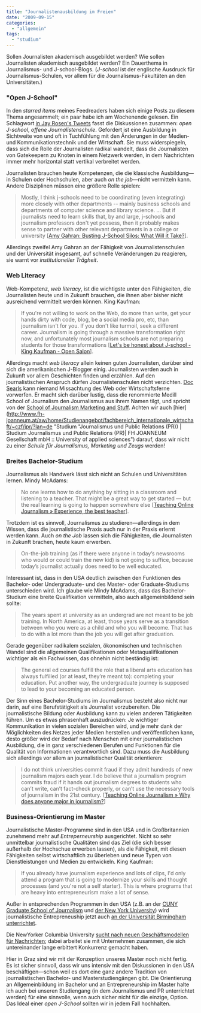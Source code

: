 ```yaml
---
title: "Journalistenausbildung im Freien"
date: "2009-09-15"
categories: 
  - "allgemein"
tags: 
  - "studium"
---
```


Sollen Journalisten akademisch ausgebildet werden? Wie sollen Journalisten akademisch ausgebildet werden? Ein Dauerthema in Journalismus- und J-school-Blogs. (_J-school_ ist der englische Ausdruck für Journalismus-Schulen, vor allem für die Journalismus-Fakultäten an den Universitäten.)

### "Open J-School"

In den _starred items_ meines Feedreaders haben sich einige Posts zu diesem Thema angesammelt; ein paar habe ich am Wochenende gelesen. Ein Schlagwort [in Jay Rosen's Tweets](http://twitter.com/jayrosen_nyu/status/3595251207 "Twitter / Jay Rosen : Yeah, the pressure may cra ...") fasst die Diskussionen zusammen: _open J-school_, _offene Journalistenschule_. Gefordert ist eine Ausbildung in Sichtweite von und oft in Tuchfühlung mit den Änderungen in der Medien- und Kommunikationstechnik und der Wirtschaft. Sie muss widerspiegeln, dass sich die Rolle der Journalisten radikal wandelt, dass die Journalisten von Gatekeepern zu Knoten in einem Netzwerk werden, in dem Nachrichten immer mehr horizontal statt vertikal verbreitet werden.

Journalisten brauchen heute Kompetenzen, die die klassische Ausbildung—in Schulen oder Hochschulen, aber auch _on the job_—nicht vermitteln kann. Andere Disziplinen müssen eine größere Rolle spielen:

> Mostly, I think j-schools need to be coordinating (even integrating) more closely with other departments -- mainly business schools and departments of computer science and library science. ... But if journalists need to learn skills that, by and large, j-schools and journalism professors don't yet possess, then it probably makes sense to partner with other relevant departments in a college or university \[[Amy Gahran: Busting J-School Silos: What Will it Take?](http://www.poynter.org/column.asp?id=31&aid=153062 "Poynter Online - E-Media Tidbits")\].

Allerdings zweifel Amy Gahran an der Fähigkeit von Journalistenschulen und der Universität insgesamt, auf schnelle Veränderungen zu reagieren, sie warnt vor _institutioneller Trägheit_.

### Web Literacy

Web-Kompetenz, _web literacy_, ist die wichtigste unter den Fähigkeiten, die Journalisten heute und in Zukunft brauchen, die ihnen aber bisher nicht ausreichend vermittelt werden können. King Kaufman:

> If you're not willing to work on the Web, do more than write, get your hands dirty with code, blog, be a social media pro, etc, than journalism isn't for you. If you don't like turmoil, seek a different career. Journalism is going through a massive transformation right now, and unfortunately most journalism schools are not preparing students for those transformations \[[Let's be honest about J-school - King Kaufman - Open Salon](http://open.salon.com/blog/future_of_journalism/2009/08/13/lets_be_honest_about_j-school "Let's be honest about J-school")\].

Allerdings macht _web literacy_ allein keinen guten Journalisten, darüber sind sich die amerikanischen J-Blogger einig. Journalisten werden auch in Zukunft vor allem Geschichten finden und erzählen. Auf den journalistischen Anspruch dürfen Journalistenschulen nicht verzichten. [Doc Searls](http://blogs.law.harvard.edu/doc/ "Doc Searls Weblog · Same old blog, brand new place") kann niemand Missachtung des Web oder Wirtschaftsferne vorwerfen. Er macht sich darüber lustig, dass die renommierte Medill School of Journalism den Journalismus aus ihrem Namen tilgt, und spricht von der [School of Journalism Marketing and Stuff](http://blogs.law.harvard.edu/doc/2008/03/27/school-of-journalism-marketing-and-stuff/ "Doc Searls Weblog · School of Journalism Marketing and Stuff"). Achten wir auch [hier](http://www.fh-joanneum.at/aw/home/Studienangebot/fachbereich_internationale_wirtschaft/~czf/jpr/?lan=de "Studium "Journalismus und Public Relations (PR)) | Studium Journalismus und Public Relations (PR)| FH JOANNEUM Gesellschaft mbH :: University of applied sciences") darauf, dass wir nicht zu einer _Schule für Journalismus, Marketing und Zeugs_ werden!

### Breites Bachelor-Studium

Journalismus als Handwerk lässt sich nicht an Schulen und Universitäten lernen. Mindy McAdams:

> No one learns how to do anything by sitting in a classroom and listening to a teacher. That might be a great way to get started — but the real learning is going to happen somewhere else \[[Teaching Online Journalism » Experience, the best teacher](http://mindymcadams.com/tojou/2008/experience-the-best-teacher/ "Teaching Online Journalism » Experience, the best teacher")\].

Trotzdem ist es sinnvoll, Journalismus zu studieren—allerdings in dem Wissen, dass die journalistische Praxis auch nur in der Praxis erlernt werden kann. Auch _on the Job_ lassen sich die Fähigkeiten, die Journalisten in Zukunft brachen, heute kaum erwerben.

> On-the-job training (as if there were anyone in today’s newsrooms who would or could train the new kid) is not going to suffice, because today’s journalist actually does need to be well educated.

Interessant ist, dass in den USA deutlich zwischen den Funktionen des Bachelor- oder Undergraduate- und des Master- oder Graduate-Studiums unterschieden wird. Ich glaube wie Mindy McAdams, dass das Bachelor-Studium eine breite Qualifikation vermitteln, also auch allgemeinbildend sein sollte:

> The years spent at university as an undergrad are not meant to be job training. In North America, at least, those years serve as a transition between who you were as a child and who you will become. That has to do with a lot more than the job you will get after graduation.

Gerade gegenüber radikalem sozialen, ökonomischen und technischen Wandel sind die allgemeinen Qualifikationen oder Metaqualifikationen wichtiger als ein Fachwissen, das ohnehin nicht beständig ist:

> The general ed courses fulfill the role that a liberal arts education has always fulfilled (or at least, they’re meant to): completing your education. Put another way, the undergraduate journey is supposed to lead to your becoming an educated person.

Der Sinn eines Bachelor-Studiums im Journalismus besteht also nicht nur darin, auf eine Berufstätigkeit als Journalist vorzubereiten. Die journalistische Bildung oder Ausbildung kann zu vielen anderen Tätigkeiten führen. Um es etwas phrasenhaft auszudrücken: Je wichtiger Kommunikation in vielen sozialen Bereichen wird, und je mehr dank der Möglichkeiten des Netzes jeder Medien herstellen und veröffentlichen kann, desto größer wird der Bedarf nach Menschen mit einer journalistischen Ausbildung, die in ganz verschiedenen Berufen und Funktionen für die Qualität von Informationen verantwortlich sind. Dazu muss die Ausbildung sich allerdings vor allem an journalistischer Qualität orientieren:

> I do not think universities commit fraud if they admit hundreds of new journalism majors each year. I do believe that a journalism program commits fraud if it hands out journalism degrees to students who can’t write, can’t fact-check properly, or can’t use the necessary tools of journalism in the 21st century. \[[Teaching Online Journalism » Why does anyone major in journalism?](http://mindymcadams.com/tojou/2009/why-does-anyone-major-in-journalism/ "Teaching Online Journalism » Why does anyone major in journalism?")\]

### Business-Orientierung im Master

Journalistische Master-Programme sind in den USA und in Großbritannien zunehmend mehr auf _Entreperneurship_ ausgerichtet. Nicht so sehr unmittelbar journalistische Qualitäten sind das Ziel (die sich besser außerhalb der Hochschue erwerben lassen), als die Fähigkeit, mit diesen Fähigkeiten selbst wirtschaftlich zu überleben und neue Typen von Dienstleistungen und Medien zu entwickeln. King Kaufman:

> If you already have journalism experience and lots of clips, I'd only attend a program that is going to modernize your skills and thought processes (and you're not a self starter). This is where programs that are heavy into entrepreneurism make a lot of sense.

Außer in entsprechenden Programmen in den USA (z.B. an der [CUNY Graduate School of Journalism](http://www.journalism.cuny.edu/ "The CUNY Graduate School of Journalism") und [der New York University](http://journalism.nyu.edu/faculty/ "Journalism at NYU - Faculty")) wird journalistische Entrepreneuship jetzt auch [an der Universität Birmingham unterrichtet](http://blogs.journalism.co.uk/editors/2009/06/23/entrepreneurial-journalism-how-newcastle-university-is-shaping-up/ "Entrepreneurial journalism – how Newcastle University is shaping up | Journalism.co.uk Editors' Blog").

Die NewYorker Columbia University [sucht nach neuen Geschäftsmodellen für Nachrichten](http://www.buzzmachine.com/2009/08/11/sustaining-journalism/ "Sustaining journalism « BuzzMachine"); dabei arbeitet sie mit Unternehmen zusammen, die sich untereinander lange erbittert Konkurrenz gemacht haben.

Hier in Graz sind wir mit der Konzeption unseres Master noch nicht fertig. Es ist sicher sinnvoll, dass wir uns intensiv mit den Diskussionen in den USA beschäftigen—schon weil es dort eine ganz andere Tradition von journalistischen Bachelor- und Masterstudiengängen gibt. Die Orientierung an Allgemeinbildung im Bachelor und an Entrepreneurship im Master halte ich auch bei unseren Studiengang (in dem Journalismus und PR unterrichtet werden) für eine sinnvolle, wenn auch sicher nicht für die einzige, Option. Das Ideal einer _open J-School_ sollten wir in jedem Fall hochhalten.
